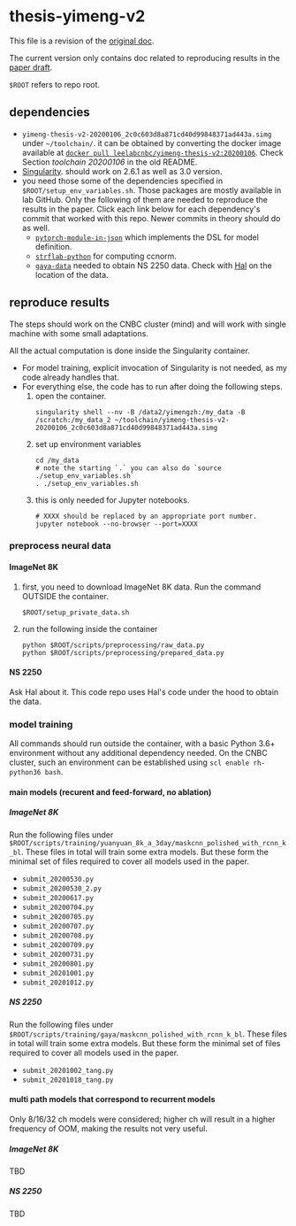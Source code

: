 # thesis-yimeng-v2

This file is a revision of the [original doc](./README.old.md).

The current version only contains doc related to reproducing results
in the [paper draft](https://www.overleaf.com/read/cpkywzzdhrsj).

`$ROOT` refers to repo root.

## dependencies

* `yimeng-thesis-v2-20200106_2c0c603d8a871cd40d99848371ad443a.simg` under `~/toolchain/`. it can be obtained
  by converting the docker image available at
  [`docker pull leelabcnbc/yimeng-thesis-v2:20200106`](https://hub.docker.com/layers/leelabcnbc/yimeng-thesis-v2/20200106/images/sha256-6aa6babb9241a06839f0da8c4290c13677354eae796adfc2edb4177d5d7d9e15?context=repo).
  Check Section *toolchain 20200106* in the old README.
* [Singularity](https://github.com/hpcng/singularity). should work on 2.6.1 as well as 3.0 version.
* you need those some of the dependencies specified in `$ROOT/setup_env_variables.sh`. Those packages
are mostly available in lab GitHub. Only the following of them are needed to reproduce the results in the paper.
Click each link below for each dependency's commit that worked with this repo. Newer commits in theory should do as well.
    * [`pytorch-module-in-json`](https://github.com/leelabcnbc/pytorch-module-in-json/tree/083cef7d2dc688b0889b16c5085625d421dfa8a1)
      which implements the DSL for model definition.
    * [`strflab-python`](https://github.com/leelabcnbc/strflab-python/tree/34d6fbe1e79f07a9469ab86fb6a57a6a99fded79)
      for computing ccnorm.
    * [`gaya-data`](https://github.com/leelabcnbc/gaya-data/tree/761ae2aa88e37d8da9eeb5a09ad0b249a324a0c0) needed to obtain NS 2250 data.
      Check with [Hal](https://github.com/hal-rock) on the location of the data.

## reproduce results

The steps should work on the CNBC cluster (mind) and will work with single machine
with some small adaptations.

All the actual computation is done inside the Singularity container.

* For model training, explicit invocation of Singularity is not needed, as my code
already handles that.
* For everything else, the code has to run after doing the following steps.
    1. open the container.
       ```
       singularity shell --nv -B /data2/yimengzh:/my_data -B /scratch:/my_data_2 ~/toolchain/yimeng-thesis-v2-20200106_2c0c603d8a871cd40d99848371ad443a.simg
       ```
    2. set up environment variables
       ```
       cd /my_data
       # note the starting `.` you can also do `source ./setup_env_variables.sh`
       . ./setup_env_variables.sh
       ```
    3. this is only needed for Jupyter notebooks.
       ```
       # XXXX should be replaced by an appropriate port number.
       jupyter notebook --no-browser --port=XXXX
       ```

### preprocess neural data

#### ImageNet 8K

1. first, you need to download ImageNet 8K data. Run the command OUTSIDE the container.
   ```
   $ROOT/setup_private_data.sh
   ```
2. run the following inside the container
   ```
   python $ROOT/scripts/preprocessing/raw_data.py
   python $ROOT/scripts/preprocessing/prepared_data.py
   ```

#### NS 2250

Ask Hal about it. This code repo uses Hal's code under the hood
to obtain the data.

### model training

All commands should run outside the container, with a basic Python 3.6+ environment
without any additional dependency needed. On the CNBC cluster, such an environment
can be established using `scl enable rh-python36 bash`.

#### main models (recurent and feed-forward, no ablation)

##### ImageNet 8K

Run the following files under `$ROOT/scripts/training/yuanyuan_8k_a_3day/maskcnn_polished_with_rcnn_k_bl`.
These files in total will train some extra models. But these form the minimal set
of files required to cover all models used in the paper.

* `submit_20200530.py`
* `submit_20200530_2.py`
* `submit_20200617.py`
* `submit_20200704.py`
* `submit_20200705.py`
* `submit_20200707.py`
* `submit_20200708.py`
* `submit_20200709.py`
* `submit_20200731.py`
* `submit_20200801.py`
* `submit_20201001.py`
* `submit_20201012.py`

##### NS 2250


Run the following files under `$ROOT/scripts/training/gaya/maskcnn_polished_with_rcnn_k_bl`.
These files in total will train some extra models. But these form the minimal set
of files required to cover all models used in the paper.

* `submit_20201002_tang.py`
* `submit_20201018_tang.py`

#### multi path models that correspond to recurrent models

Only 8/16/32 ch models were considered; higher ch will result
in a higher frequency of OOM, making the results not very useful.

##### ImageNet 8K

TBD

##### NS 2250

TBD
